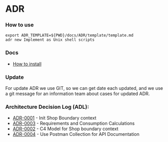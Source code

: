 # ADR

### How to use

```shell
export ADR_TEMPLATE=${PWD}/docs/ADR/template/template.md
adr new Implement as Unix shell scripts
```

### Docs

- [How to install](https://github.com/npryce/adr-tools/blob/master/INSTALL.md)

### Update

For update ADR we use GIT, so we can get date each updated, and we use a git message
for an information team about cases for updated ADR.

### Architecture Decision Log (ADL):

- [ADR-0001](./decisions/0001-init.md) - Init Shop Boundary context
- [ADR-0003](./decisions/0003-requirements.md) - Requirements and Consumption Calculations
- [ADR-0002](./decisions/0002-c4-model.md) - C4 Model for Shop boundary context
- [ADR-0004](./decisions/0004-use-postman-collection-for-api-documentation.md) - Use Postman Collection for API Documentation
